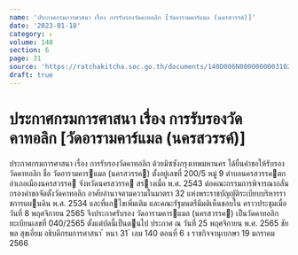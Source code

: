```yaml
---
name: 'ประกาศกรมการศาสนา เรื่อง การรับรองวัดคาทอลิก [วัดอารามคาร์แมล (นครสวรรค์)]'
date: '2023-01-18'
category: ง
volume: 140
section: 6
page: 31
source: 'https://ratchakitcha.soc.go.th/documents/140D006N0000000003102.pdf'
draft: true
---
```


# ประกาศกรมการศาสนา เรื่อง การรับรองวัดคาทอลิก [วัดอารามคาร์แมล (นครสวรรค์)]

ประกาศกรมการศาสนา เรื่อง การรับรองวัดคาทอลิก ด้วยมิซซังกรุงเทพมหานคร ได้ยื่นคําขอให้รับรองวัดคาทอลิก ชื่อ วัดอารามคารแมล (นครสวรรค) ตั้งอยู่เลขที่ 200/5 หมู่ 9 ตําบลนครสวรรคตก อําเภอเมืองนครสวรรค จังหวัดนครสวรรค สรางเมื่อ พ.ศ. 2543 ต่อคณะกรรมการพิจารณากลั่นกรองคําขอจัดตั้งวัดคาทอลิก อาศัยอํานาจตามความในมาตรา 32 แห่งพระราชบัญญัติระเบียบบริหารราชการแผนดิน พ.ศ. 2534 และที่แกไขเพิ่มเติม และคณะรัฐมนตรีมีมติเห็นชอบใน คราวประชุมเมื่อวันที่ 8 พฤศจิกายน 2565 จึงประกาศรับรอง วัดอารามคารแมล (นครสวรรค) เป็นวัดคาทอลิก ทะเบียนเลขที่ 040/2565 ตั้งแต่บัดนี้เป็นตนไป ประกาศ ณ วันที่ 25 พฤศจิกายน พ.ศ. 2565 ชัยพล สุขเอี่ยม อธิบดีกรมการศาสนา ้ หนา 31 ่ เลม 140 ตอนที่ 6 ง ราชกิจจานุเบกษา 19 มกราคม 2566
